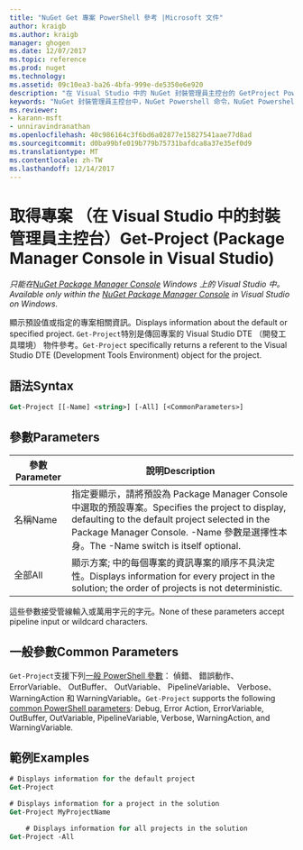 ```yaml
---
title: "NuGet Get 專案 PowerShell 參考 |Microsoft 文件"
author: kraigb
ms.author: kraigb
manager: ghogen
ms.date: 12/07/2017
ms.topic: reference
ms.prod: nuget
ms.technology: 
ms.assetid: 09c10ea3-ba26-4bfa-999e-de5350e6e920
description: "在 Visual Studio 中的 NuGet 封裝管理員主控台的 GetProject PowerShell 命令的參考。"
keywords: "NuGet 封裝管理員主控台中，NuGet Powershell 命令，NuGet Powershell 參考，Get 專案"
ms.reviewer:
- karann-msft
- unniravindranathan
ms.openlocfilehash: 40c986164c3f6bd6a02877e15827541aae77d8ad
ms.sourcegitcommit: d0ba99bfe019b779b75731bafdca8a37e35ef0d9
ms.translationtype: MT
ms.contentlocale: zh-TW
ms.lasthandoff: 12/14/2017
---
```

# <a name="get-project-package-manager-console-in-visual-studio"></a><span data-ttu-id="2d660-104">取得專案 （在 Visual Studio 中的封裝管理員主控台）</span><span class="sxs-lookup"><span data-stu-id="2d660-104">Get-Project (Package Manager Console in Visual Studio)</span></span>

<span data-ttu-id="2d660-105">*只能在[NuGet Package Manager Console](Package-Manager-Console.md) Windows 上的 Visual Studio 中。*</span><span class="sxs-lookup"><span data-stu-id="2d660-105">*Available only within the [NuGet Package Manager Console](Package-Manager-Console.md) in Visual Studio on Windows.*</span></span>

<span data-ttu-id="2d660-106">顯示預設值或指定的專案相關資訊。</span><span class="sxs-lookup"><span data-stu-id="2d660-106">Displays information about the default or specified project.</span></span> <span data-ttu-id="2d660-107">`Get-Project`特別是傳回專案的 Visual Studio DTE （開發工具環境） 物件參考。</span><span class="sxs-lookup"><span data-stu-id="2d660-107">`Get-Project` specifically returns a referent to the Visual Studio DTE (Development Tools Environment) object for the project.</span></span>

## <a name="syntax"></a><span data-ttu-id="2d660-108">語法</span><span class="sxs-lookup"><span data-stu-id="2d660-108">Syntax</span></span>

```ps
Get-Project [[-Name] <string>] [-All] [<CommonParameters>]
```

## <a name="parameters"></a><span data-ttu-id="2d660-109">參數</span><span class="sxs-lookup"><span data-stu-id="2d660-109">Parameters</span></span>

| <span data-ttu-id="2d660-110">參數</span><span class="sxs-lookup"><span data-stu-id="2d660-110">Parameter</span></span> | <span data-ttu-id="2d660-111">說明</span><span class="sxs-lookup"><span data-stu-id="2d660-111">Description</span></span> |
| --- | --- |
| <span data-ttu-id="2d660-112">名稱</span><span class="sxs-lookup"><span data-stu-id="2d660-112">Name</span></span> | <span data-ttu-id="2d660-113">指定要顯示，請將預設為 Package Manager Console 中選取的預設專案。</span><span class="sxs-lookup"><span data-stu-id="2d660-113">Specifies the project to display, defaulting to the default project selected in the Package Manager Console.</span></span> <span data-ttu-id="2d660-114">-Name 參數是選擇性本身。</span><span class="sxs-lookup"><span data-stu-id="2d660-114">The -Name switch is itself optional.</span></span> |
| <span data-ttu-id="2d660-115">全部</span><span class="sxs-lookup"><span data-stu-id="2d660-115">All</span></span> | <span data-ttu-id="2d660-116">顯示方案; 中的每個專案的資訊專案的順序不具決定性。</span><span class="sxs-lookup"><span data-stu-id="2d660-116">Displays information for every project in the solution; the order of projects is not deterministic.</span></span> |

<span data-ttu-id="2d660-117">這些參數接受管線輸入或萬用字元的字元。</span><span class="sxs-lookup"><span data-stu-id="2d660-117">None of these parameters accept pipeline input or wildcard characters.</span></span>

## <a name="common-parameters"></a><span data-ttu-id="2d660-118">一般參數</span><span class="sxs-lookup"><span data-stu-id="2d660-118">Common Parameters</span></span>

<span data-ttu-id="2d660-119">`Get-Project`支援下列[一般 PowerShell 參數](http://go.microsoft.com/fwlink/?LinkID=113216)： 偵錯、 錯誤動作、 ErrorVariable、 OutBuffer、 OutVariable、 PipelineVariable、 Verbose、 WarningAction 和 WarningVariable。</span><span class="sxs-lookup"><span data-stu-id="2d660-119">`Get-Project` supports the following [common PowerShell parameters](http://go.microsoft.com/fwlink/?LinkID=113216): Debug, Error Action, ErrorVariable, OutBuffer, OutVariable, PipelineVariable, Verbose, WarningAction, and WarningVariable.</span></span>

## <a name="examples"></a><span data-ttu-id="2d660-120">範例</span><span class="sxs-lookup"><span data-stu-id="2d660-120">Examples</span></span>

```ps
# Displays information for the default project
Get-Project

# Displays information for a project in the solution
Get-Project MyProjectName

    # Displays information for all projects in the solution
Get-Project -All
```